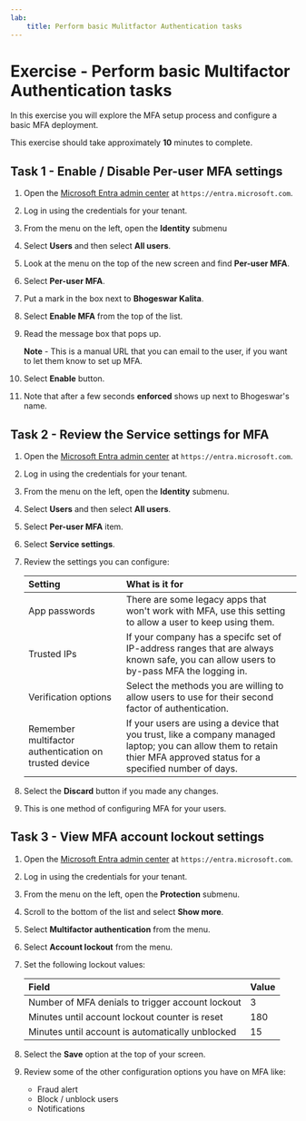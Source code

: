 ```yaml
---
lab:
    title: Perform basic Mulitfactor Authentication tasks
---
```


# Exercise - Perform basic Multifactor Authentication tasks

In this exercise you will explore the MFA setup process and configure a basic MFA deployment.

This exercise should take approximately **10** minutes to complete.

## Task 1 - Enable / Disable Per-user MFA settings

1. Open the [Microsoft Entra admin center](https://entra.microsoft.com) at `https://entra.microsoft.com`.
1. Log in using the credentials for your tenant.
1. From the menu on the left, open the **Identity** submenu
1. Select **Users** and then select **All users**.
1. Look at the menu on the top of the new screen and find **Per-user MFA**.
1. Select **Per-user MFA**.
1. Put a mark in the box next to **Bhogeswar Kalita**.
1. Select **Enable MFA** from the top of the list.
1. Read the message box that pops up.

   **Note** - This is a manual URL that you can email to the user, if you want to let them know to set up MFA.

1. Select **Enable** button.
1. Note that after a few seconds **enforced** shows up next to Bhogeswar's name.

## Task 2 - Review the Service settings for MFA

1. Open the [Microsoft Entra admin center](https://entra.microsoft.com) at `https://entra.microsoft.com`.
1. Log in using the credentials for your tenant.
1. From the menu on the left, open the **Identity** submenu.
1. Select **Users** and then select **All users**.
1. Select **Per-user MFA** item.
1. Select **Service settings**.
1. Review the settings you can configure:

   | Setting | What is it for |
   | :--- | :--- |
   | App passwords | There are some legacy apps that won't work with MFA, use this setting to allow a user to keep using them. |
   | Trusted IPs | If your company has a specifc set of IP-address ranges that are always known safe, you can allow users to by-pass MFA the logging in. |
   | Verification options | Select the methods you are willing to allow users to use for their second factor of authentication. |
   | Remember multifactor authentication on trusted device | If your users are using a device that you trust, like a company managed laptop; you can allow them to retain thier MFA approved status for a specified number of days. |

1. Select the **Discard** button if you made any changes.
1. This is one method of configuring MFA for your users.

## Task 3 - View MFA account lockout settings

1. Open the [Microsoft Entra admin center](https://entra.microsoft.com) at `https://entra.microsoft.com`.
1. Log in using the credentials for your tenant.
1. From the menu on the left, open the **Protection** submenu.
1. Scroll to the bottom of the list and select **Show more**.
1. Select **Multifactor authentication** from the menu.
1. Select **Account lockout** from the menu.
1. Set the following lockout values:

   | Field | Value |
   | :---  | :---  |
   | Number of MFA denials to trigger account lockout | 3 |
   | Minutes until account lockout counter is reset | 180 |
   | Minutes until account is automatically unblocked | 15 |

1. Select the **Save** option at the top of your screen.
1. Review some of the other configuration options you have on MFA like:

   - Fraud alert
   - Block / unblock users
   - Notifications

